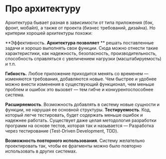 # Про архитектуру

Архитектура бывает разная в зависимости от типа приложения (бэк, фронт, мобайл), а также от проекта (бизнес требований, дизайна). Но критерии хорошей архитектуры похожи:

**Эффективность. **Архитектура позволяет** ** решать поставленные задачи и хорошо выполнять свои функции. Сюда можно отнести такие характеристики, как надежность, безопасность, производительность, способность справляться с увеличением нагрузки (масштабируемость) и т.п.

**Гибкость.** Любое приложение приходится менять со временем — изменяются требования, добавляются новые. Чем быстрее и удобнее можно внести изменения в существующий функционал, чем меньше проблем и ошибок это вызовет — тем гибче и конкурентоспособнее система.

**Расширяемость**. Возможность добавлять в систему новые сущности и функции, не нарушая ее основной структуры.
**Тестируемость**. Код, который легче тестировать, будет содержать меньше ошибок и надежнее работать. Существует даже целая методология разработки программ на основе тестов, которая так и называется — Разработка через тестирование (Test-Driven Development, TDD).

**Возможность повторного использования**. Систему желательно проектировать так, чтобы ее фрагменты можно было повторно использовать в других системах.
